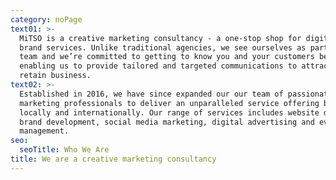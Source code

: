 ```yaml
---
category: noPage
text01: >-
  MiTSO is a creative marketing consultancy - a one-stop shop for digital and
  brand services. Unlike traditional agencies, we see ourselves as part of your
  team and we’re committed to getting to know you and your customers better,
  enabling us to provide tailored and targeted communications to attract and
  retain business.
text02: >-
  Established in 2016, we have since expanded our our team of passionate, driven
  marketing professionals to deliver an unparalleled service offering both
  locally and internationally. Our range of services includes website design,
  brand development, social media marketing, digital advertising and event
  management. 
seo:
  seoTitle: Who We Are
title: We are a creative marketing consultancy
---
```


